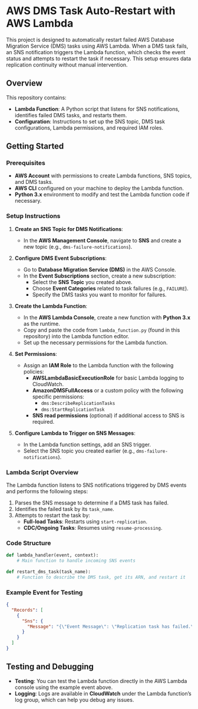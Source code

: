 # AWS DMS Task Auto-Restart with AWS Lambda

This project is designed to automatically restart failed AWS Database Migration Service (DMS) tasks using AWS Lambda. When a DMS task fails, an SNS notification triggers the Lambda function, which checks the event status and attempts to restart the task if necessary. This setup ensures data replication continuity without manual intervention.

## Overview

This repository contains:
- **Lambda Function**: A Python script that listens for SNS notifications, identifies failed DMS tasks, and restarts them.
- **Configuration**: Instructions to set up the SNS topic, DMS task configurations, Lambda permissions, and required IAM roles.

## Getting Started

### Prerequisites

- **AWS Account** with permissions to create Lambda functions, SNS topics, and DMS tasks.
- **AWS CLI** configured on your machine to deploy the Lambda function.
- **Python 3.x** environment to modify and test the Lambda function code if necessary.

### Setup Instructions

1. **Create an SNS Topic for DMS Notifications**:
   - In the **AWS Management Console**, navigate to **SNS** and create a new topic (e.g., `dms-failure-notifications`).

2. **Configure DMS Event Subscriptions**:
   - Go to **Database Migration Service (DMS)** in the AWS Console.
   - In the **Event Subscriptions** section, create a new subscription:
     - Select the **SNS Topic** you created above.
     - Choose **Event Categories** related to task failures (e.g., `FAILURE`).
     - Specify the DMS tasks you want to monitor for failures.

3. **Create the Lambda Function**:
   - In the **AWS Lambda Console**, create a new function with **Python 3.x** as the runtime.
   - Copy and paste the code from `lambda_function.py` (found in this repository) into the Lambda function editor.
   - Set up the necessary permissions for the Lambda function.

4. **Set Permissions**:
   - Assign an **IAM Role** to the Lambda function with the following policies:
     - **AWSLambdaBasicExecutionRole** for basic Lambda logging to CloudWatch.
     - **AmazonDMSFullAccess** or a custom policy with the following specific permissions:
       - `dms:DescribeReplicationTasks`
       - `dms:StartReplicationTask`
     - **SNS read permissions** (optional) if additional access to SNS is required.

5. **Configure Lambda to Trigger on SNS Messages**:
   - In the Lambda function settings, add an SNS trigger.
   - Select the SNS topic you created earlier (e.g., `dms-failure-notifications`).

### Lambda Script Overview

The Lambda function listens to SNS notifications triggered by DMS events and performs the following steps:

1. Parses the SNS message to determine if a DMS task has failed.
2. Identifies the failed task by its `task_name`.
3. Attempts to restart the task by:
   - **Full-load Tasks**: Restarts using `start-replication`.
   - **CDC/Ongoing Tasks**: Resumes using `resume-processing`.

### Code Structure

```python
def lambda_handler(event, context): 
    # Main function to handle incoming SNS events
    
def restart_dms_task(task_name):
    # Function to describe the DMS task, get its ARN, and restart it
```

### Example Event for Testing

```json
{
  "Records": [
    {
      "Sns": {
        "Message": "{\"Event Message\": \"Replication task has failed.\", \"Identifier Link\": \"arn:aws:dms:...\", \"SourceId\": \"your-task-id\"}"
      }
    }
  ]
}
```

## Testing and Debugging

- **Testing**: You can test the Lambda function directly in the AWS Lambda console using the example event above.
- **Logging**: Logs are available in **CloudWatch** under the Lambda function’s log group, which can help you debug any issues.

